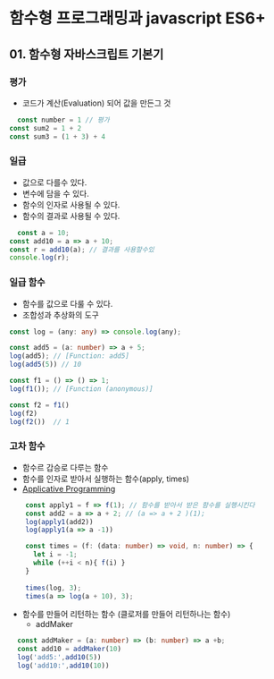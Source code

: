 # 함수형 프로그래밍과 javascript ES6+

## 01. 함수형 자바스크립트 기본기

### 평가

- 코드가 계산(Evaluation)  되어 값을 만든그 것

~~~typescript
  const number = 1 // 평가
const sum2 = 1 + 2
const sum3 = (1 + 3) + 4
~~~

### 일급

- 값으로 다를수 있다.
- 변수에 담을 수 있다.
- 함수의 인자로 사용될 수 있다.
- 함수의 결과로 사용될 수 있다.

~~~typescript
  const a = 10;
const add10 = a => a + 10;
const r = add10(a); // 결과를 사용할수있
console.log(r);
~~~

### 일급 함수

- 함수를 값으로 다룰 수 있다.
- 조합성과 추상화의 도구

~~~typescript
const log = (any: any) => console.log(any);

const add5 = (a: number) => a + 5;
log(add5); // [Function: add5]
log(add5(5)) // 10

const f1 = () => () => 1;
log(f1()); // [Function (anonymous)]

const f2 = f1()
log(f2)
log(f2())  // 1

~~~

### 고차 함수
 - 함수르 갑승로 다루는 함수
 - 함수를 인자로 받아서 실행하는 함수(apply, times)
 - [Applicative Programming](#https://aeunhi99.tistory.com/66)

~~~typescript
    const apply1 = f => f(1); // 함수를 받아서 받은 함수를 실행시킨다
    const add2 = a => a + 2; // (a => a + 2 )(1);
    log(apply1(add2))
    log(apply1(a => a -1))

    const times = (f: (data: number) => void, n: number) => {
      let i = -1;
      while (++i < n){ f(i) }
    }
    
    times(log, 3);
    times(a => log(a + 10), 3);
~~~
- 함수를 만들어 리턴하는 함수 (클로저를 만들어 리턴하나는 함수)
    - addMaker
~~~typescript
  const addMaker = (a: number) => (b: number) => a +b;
  const add10 = addMaker(10)
  log('add5:',add10(5))
  log('add10:',add10(10))
~~~
              
